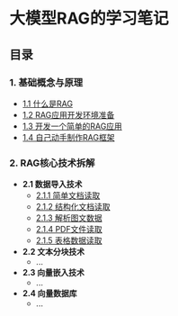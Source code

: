 # 大模型RAG的学习笔记

## 目录

### 1. **基础概念与原理**
* [1.1 什么是RAG](1.%E5%9F%BA%E7%A1%80%E6%A6%82%E5%BF%B5%E4%B8%8E%E5%8E%9F%E7%90%86/1.1%20%E4%BB%80%E4%B9%88%E6%98%AFRAG.md)
* [1.2 RAG应用开发环境准备](1.%E5%9F%BA%E7%A1%80%E6%A6%82%E5%BF%B5%E4%B8%8E%E5%8E%9F%E7%90%86/1.2%20RAG%E5%BA%94%E7%94%A8%E5%BC%80%E5%8F%91%E7%8E%AF%E5%A2%83%E5%87%86%E5%A4%87.md)
* [1.3 开发一个简单的RAG应用](1.基础概念与原理/简单RAG_SimpleRAG)
* [1.4 自己动手制作RAG框架](https://github.com/yilane/ragdev-project)
  
### 2. **RAG核心技术拆解**
* **2.1 数据导入技术**
    - [2.1.1 简单文档读取](2.RAG核心技术拆解/01-数据导入_DataLoading/01-简单文档读取)
    - [2.1.2 结构化文档读取](2.RAG核心技术拆解/01-数据导入_DataLoading/02-结构化文档读取)
    - [2.1.3 解析图文数据](2.RAG核心技术拆解/01-数据导入_DataLoading/03-解析图文数据)
    - [2.1.4 PDF文件读取](2.RAG核心技术拆解/01-数据导入_DataLoading/04-PDF文件读取)
    - [2.1.5 表格数据读取](2.RAG核心技术拆解/01-数据导入_DataLoading/05-表格数据读取)
* **2.2 文本分块技术**
    - ...
* **2.3 向量嵌入技术**
    - ...
* **2.4 向量数据库**
    - ...


